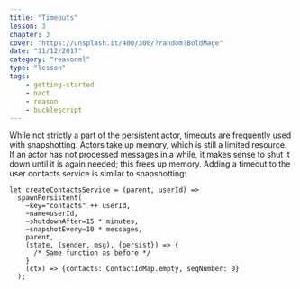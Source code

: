 ```yaml
---
title: "Timeouts"
lesson: 3
chapter: 3
cover: "https://unsplash.it/400/300/?random?BoldMage"
date: "11/12/2017"
category: "reasonml"
type: "lesson"
tags:
    - getting-started
    - nact
    - reason
    - bucklescript
---
```

While not strictly a part of the persistent actor, timeouts are frequently used with snapshotting. Actors take up memory, which is still a limited resource. If an actor has not processed messages in a while, it makes sense to shut it down until it is again needed; this frees up memory. Adding a timeout to the user contacts service is similar to snapshotting:

```reason
let createContactsService = (parent, userId) =>
  spawnPersistent(
    ~key="contacts" ++ userId,
    ~name=userId,
    ~shutdownAfter=15 * minutes,
    ~snapshotEvery=10 * messages,
    parent,
    (state, (sender, msg), {persist}) => {
      /* Same function as before */
    }    
    (ctx) => {contacts: ContactIdMap.empty, seqNumber: 0}
  );
```
